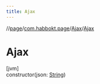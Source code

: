 ```yaml
---
title: Ajax
---
```

//[page](../../../index.html)/[com.habbokt.page](../index.html)/[Ajax](index.html)/[Ajax](-ajax.html)



# Ajax



[jvm]\
constructor(json: [String](https://kotlinlang.org/api/latest/jvm/stdlib/kotlin/-string/index.html))




